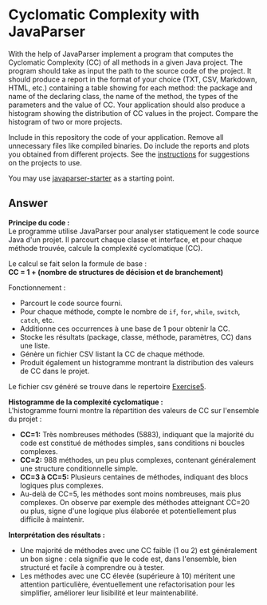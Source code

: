 # Cyclomatic Complexity with JavaParser

With the help of JavaParser implement a program that computes the Cyclomatic Complexity (CC) of all methods in a given Java project. The program should take as input the path to the source code of the project. It should produce a report in the format of your choice (TXT, CSV, Markdown, HTML, etc.) containing a table showing for each method: the package and name of the declaring class, the name of the method, the types of the parameters and the value of CC.
Your application should also produce a histogram showing the distribution of CC values in the project. Compare the histogram of two or more projects.


Include in this repository the code of your application. Remove all unnecessary files like compiled binaries. Do include the reports and plots you obtained from different projects. See the [instructions](../sujet.md) for suggestions on the projects to use.

You may use [javaparser-starter](../code/javaparser-starter) as a starting point.


## Answer

**Principe du code :**  
Le programme utilise JavaParser pour analyser statiquement le code source Java d'un projet. Il parcourt chaque classe et interface, et pour chaque méthode trouvée, calcule la complexité cyclomatique (CC).

Le calcul se fait selon la formule de base :  
**CC = 1 + (nombre de structures de décision et de branchement)**

Fonctionnement :
- Parcourt le code source fourni.
- Pour chaque méthode, compte le nombre de `if`, `for`, `while`, `switch`, `catch`, etc.
- Additionne ces occurrences à une base de 1 pour obtenir la CC.
- Stocke les résultats (package, classe, méthode, paramètres, CC) dans une liste.
- Génère un fichier CSV listant la CC de chaque méthode.
- Produit également un histogramme montrant la distribution des valeurs de CC dans le projet.

Le fichier csv généré se trouve dans le repertoire [Exercise5](../code/Exercise5/cc_report.csv).

**Histogramme de la complexité cyclomatique :**  
L'histogramme fourni montre la répartition des valeurs de CC sur l'ensemble du projet :

- **CC=1:** Très nombreuses méthodes (5883), indiquant que la majorité du code est constitué de méthodes simples, sans conditions ni boucles complexes.
- **CC=2:** 988 méthodes, un peu plus complexes, contenant généralement une structure conditionnelle simple.
- **CC=3 à CC=5:** Plusieurs centaines de méthodes, indiquant des blocs logiques plus complexes.
- Au-delà de CC=5, les méthodes sont moins nombreuses, mais plus complexes. On observe par exemple des méthodes atteignant CC=20 ou plus, signe d'une logique plus élaborée et potentiellement plus difficile à maintenir.

**Interprétation des résultats :**
- Une majorité de méthodes avec une CC faible (1 ou 2) est généralement un bon signe : cela signifie que le code est, dans l'ensemble, bien structuré et facile à comprendre ou à tester.
- Les méthodes avec une CC élevée (supérieure à 10) méritent une attention particulière, éventuellement une refactorisation pour les simplifier, améliorer leur lisibilité et leur maintenabilité.